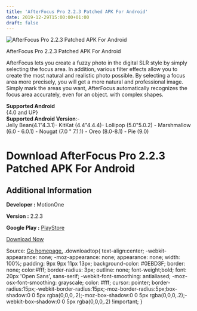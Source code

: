 ```yaml
---
title: 'AfterFocus Pro 2.2.3 Patched APK For Android'
date: 2019-12-29T15:00:00+01:00
draft: false
---
```


![AfterFocus Pro 2.2.3 Patched APK For Android](https://i1.wp.com/apkhome.net/wp-content/uploads/2019/11/AfterFocus-Pro-2.2.3-Patched.png "AfterFocus Pro 2.2.3 Patched APK For Android")

  

AfterFocus Pro 2.2.3 Patched APK For Android

AfterFocus lets you create a fuzzy photo in the digital SLR style by simply selecting the focus area. In addition, various filter effects allow you to create the most natural and realistic photo possible. By selecting a focus area more precisely, you will get a more natural and professional image. Simply mark the areas you want, AfterFocus automatically recognizes the focus area accurately, even for an object. with complex shapes.

**Supported Android**  
{4.0 and UP}  
**Supported Android Version**:-  
Jelly Bean(4.1"4.3.1)- KitKat (4.4"4.4.4)- Lollipop (5.0"5.0.2) - Marshmallow (6.0 - 6.0.1) - Nougat (7.0 " 7.1.1) - Oreo (8.0-8.1) - Pie (9.0)

Download AfterFocus Pro 2.2.3 Patched APK For Android
=====================================================

Additional Information
----------------------

**Developer :** MotionOne

**Version :** 2.2.3

**Google Play :** [PlayStore](https://play.google.com/store/apps/details?id=com.motionone.afterfocus_pro)

  

[Download Now](https://store4app.co/post/afterfocus-pro-2-2-3-patched-apk-for-android_1574063669)

  
Source: [Go homepage.](https://store4app.co/post/afterfocus-pro-2-2-3-patched-apk-for-android_1574063669) .downloadtop{ text-align:center; -webkit-appearance: none; -moz-appearance: none; appearance: none; width: 100%; padding: 9px 9px 11px 13px; background-color: #0EBD3F; border: none; color:#fff; border-radius: 3px; outline: none; font-weight;bold; font: 20px 'Open Sans', sans-serif; -webkit-font-smoothing: antialiased; -moz-osx-font-smoothing: grayscale; color: #fff; cursor: pointer; border-radius:15px;-webkit-border-radius:15px;-moz-border-radius:5px;box-shadow:0 0 5px rgba(0,0,0,.2);-moz-box-shadow:0 0 5px rgba(0,0,0,.2);-webkit-box-shadow:0 0 5px rgba(0,0,0,.2) !important; }